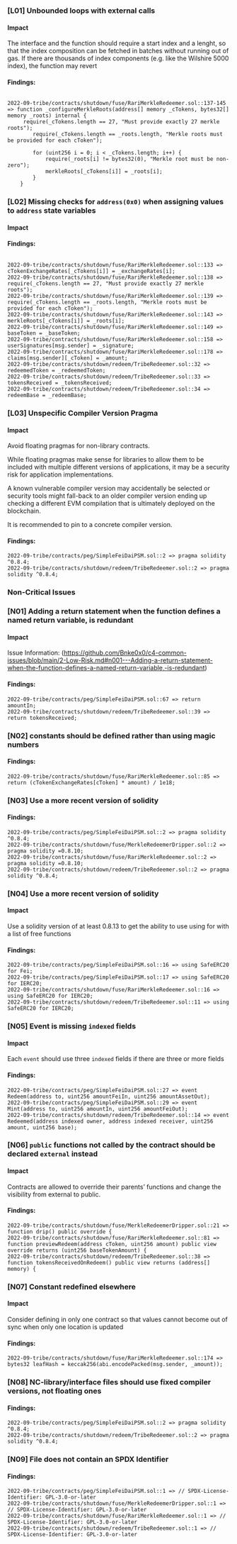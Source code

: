 

### [L01] Unbounded loops with external calls

#### Impact
The interface and the function should require a start index and a 
lenght, so that the index composition can be fetched in batches without 
running out of gas. If there are thousands of index components (e.g. 
like the Wilshire 5000 index), the function may revert
#### Findings:
```

2022-09-tribe/contracts/shutdown/fuse/RariMerkleRedeemer.sol::137-145 => function _configureMerkleRoots(address[] memory _cTokens, bytes32[] memory _roots) internal {
     require(_cTokens.length == 27, "Must provide exactly 27 merkle roots");
        require(_cTokens.length == _roots.length, "Merkle roots must be provided for each cToken");

        for (uint256 i = 0; i < _cTokens.length; i++) {
            require(_roots[i] != bytes32(0), "Merkle root must be non-zero");
            merkleRoots[_cTokens[i]] = _roots[i];
        }
    }

```






### [L02] Missing checks for `address(0x0)` when assigning values to `address` state variables

#### Impact

#### Findings:
```

2022-09-tribe/contracts/shutdown/fuse/RariMerkleRedeemer.sol::133 => cTokenExchangeRates[_cTokens[i]] = _exchangeRates[i];
2022-09-tribe/contracts/shutdown/fuse/RariMerkleRedeemer.sol::138 => require(_cTokens.length == 27, "Must provide exactly 27 merkle roots");
2022-09-tribe/contracts/shutdown/fuse/RariMerkleRedeemer.sol::139 => require(_cTokens.length == _roots.length, "Merkle roots must be provided for each cToken");
2022-09-tribe/contracts/shutdown/fuse/RariMerkleRedeemer.sol::143 => merkleRoots[_cTokens[i]] = _roots[i];
2022-09-tribe/contracts/shutdown/fuse/RariMerkleRedeemer.sol::149 => baseToken = _baseToken;
2022-09-tribe/contracts/shutdown/fuse/RariMerkleRedeemer.sol::158 => userSignatures[msg.sender] = _signature;
2022-09-tribe/contracts/shutdown/fuse/RariMerkleRedeemer.sol::178 => claims[msg.sender][_cToken] = _amount;
2022-09-tribe/contracts/shutdown/redeem/TribeRedeemer.sol::32 => redeemedToken = _redeemedToken;
2022-09-tribe/contracts/shutdown/redeem/TribeRedeemer.sol::33 => tokensReceived = _tokensReceived;
2022-09-tribe/contracts/shutdown/redeem/TribeRedeemer.sol::34 => redeemBase = _redeemBase;
```










### [L03] Unspecific Compiler Version Pragma

#### Impact
Avoid floating pragmas for non-library contracts.

While floating pragmas make sense for libraries to allow them to be included with multiple different versions of applications, it may be a security risk for application implementations.

A known vulnerable compiler version may accidentally be selected or security tools might fall-back to an older compiler version ending up checking a different EVM compilation that is ultimately deployed on the blockchain.

It is recommended to pin to a concrete compiler version.
#### Findings:
```
2022-09-tribe/contracts/peg/SimpleFeiDaiPSM.sol::2 => pragma solidity ^0.8.4;
2022-09-tribe/contracts/shutdown/redeem/TribeRedeemer.sol::2 => pragma solidity ^0.8.4;
```




### Non-Critical Issues



### [N01] Adding a return statement when the function defines a named return variable, is redundant

#### Impact
Issue Information: (https://github.com/Bnke0x0/c4-common-issues/blob/main/2-Low-Risk.md#n001---Adding-a-return-statement-when-the-function-defines-a-named-return-variable,-is-redundant)

#### Findings:
```
2022-09-tribe/contracts/peg/SimpleFeiDaiPSM.sol::67 => return amountIn;
2022-09-tribe/contracts/shutdown/redeem/TribeRedeemer.sol::39 => return tokensReceived;
```


### [N02] constants should be defined rather than using magic numbers


#### Findings:
```
2022-09-tribe/contracts/shutdown/fuse/RariMerkleRedeemer.sol::85 => return (cTokenExchangeRates[cToken] * amount) / 1e18;
```




### [N03] Use a more recent version of solidity


#### Findings:
```
2022-09-tribe/contracts/peg/SimpleFeiDaiPSM.sol::2 => pragma solidity ^0.8.4;
2022-09-tribe/contracts/shutdown/fuse/MerkleRedeemerDripper.sol::2 => pragma solidity =0.8.10;
2022-09-tribe/contracts/shutdown/fuse/RariMerkleRedeemer.sol::2 => pragma solidity =0.8.10;
2022-09-tribe/contracts/shutdown/redeem/TribeRedeemer.sol::2 => pragma solidity ^0.8.4;
```






### [N04] Use a more recent version of solidity

#### Impact
Use a solidity version of at least 0.8.13 to get the ability to use using for with a list of free functions
#### Findings:
```
2022-09-tribe/contracts/peg/SimpleFeiDaiPSM.sol::16 => using SafeERC20 for Fei;
2022-09-tribe/contracts/peg/SimpleFeiDaiPSM.sol::17 => using SafeERC20 for IERC20;
2022-09-tribe/contracts/shutdown/fuse/RariMerkleRedeemer.sol::16 => using SafeERC20 for IERC20;
2022-09-tribe/contracts/shutdown/redeem/TribeRedeemer.sol::11 => using SafeERC20 for IERC20;
```




### [N05] Event is missing `indexed` fields

#### Impact
Each `event` should use three `indexed` fields if there are three or more fields
#### Findings:
```
2022-09-tribe/contracts/peg/SimpleFeiDaiPSM.sol::27 => event Redeem(address to, uint256 amountFeiIn, uint256 amountAssetOut);
2022-09-tribe/contracts/peg/SimpleFeiDaiPSM.sol::29 => event Mint(address to, uint256 amountIn, uint256 amountFeiOut);
2022-09-tribe/contracts/shutdown/redeem/TribeRedeemer.sol::14 => event Redeemed(address indexed owner, address indexed receiver, uint256 amount, uint256 base);
```












###  [N06] `public` functions not called by the contract should be declared `external` instead

#### Impact
Contracts are allowed to override their parents’ functions and change the visibility from external to public.
#### Findings:
```
2022-09-tribe/contracts/shutdown/fuse/MerkleRedeemerDripper.sol::21 => function drip() public override {
2022-09-tribe/contracts/shutdown/fuse/RariMerkleRedeemer.sol::81 => function previewRedeem(address cToken, uint256 amount) public view override returns (uint256 baseTokenAmount) {
2022-09-tribe/contracts/shutdown/redeem/TribeRedeemer.sol::38 => function tokensReceivedOnRedeem() public view returns (address[] memory) {
```



### [N07] Constant redefined elsewhere

#### Impact
Consider defining in only one contract so that values cannot become out of sync when only one location is updated
#### Findings:
```
2022-09-tribe/contracts/shutdown/fuse/RariMerkleRedeemer.sol::174 => bytes32 leafHash = keccak256(abi.encodePacked(msg.sender, _amount));
```




### [N08] NC-library/interface files should use fixed compiler versions, not floating ones


#### Findings:
```
2022-09-tribe/contracts/peg/SimpleFeiDaiPSM.sol::2 => pragma solidity ^0.8.4;
2022-09-tribe/contracts/shutdown/redeem/TribeRedeemer.sol::2 => pragma solidity ^0.8.4;
```



### [N09] File does not contain an SPDX Identifier


#### Findings:
```
2022-09-tribe/contracts/peg/SimpleFeiDaiPSM.sol::1 => // SPDX-License-Identifier: GPL-3.0-or-later
2022-09-tribe/contracts/shutdown/fuse/MerkleRedeemerDripper.sol::1 => // SPDX-License-Identifier: GPL-3.0-or-later
2022-09-tribe/contracts/shutdown/fuse/RariMerkleRedeemer.sol::1 => // SPDX-License-Identifier: GPL-3.0-or-later
2022-09-tribe/contracts/shutdown/redeem/TribeRedeemer.sol::1 => // SPDX-License-Identifier: GPL-3.0-or-later


